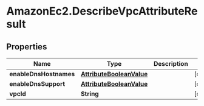 # AmazonEc2.DescribeVpcAttributeResult

## Properties

Name | Type | Description | Notes
------------ | ------------- | ------------- | -------------
**enableDnsHostnames** | [**AttributeBooleanValue**](AttributeBooleanValue.md) |  | [optional] 
**enableDnsSupport** | [**AttributeBooleanValue**](AttributeBooleanValue.md) |  | [optional] 
**vpcId** | **String** |  | [optional] 



